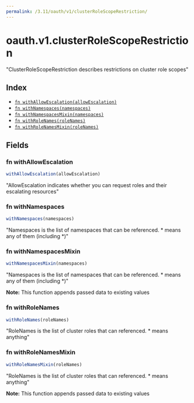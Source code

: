 ```yaml
---
permalink: /3.11/oauth/v1/clusterRoleScopeRestriction/
---
```


# oauth.v1.clusterRoleScopeRestriction

"ClusterRoleScopeRestriction describes restrictions on cluster role scopes"

## Index

* [`fn withAllowEscalation(allowEscalation)`](#fn-withallowescalation)
* [`fn withNamespaces(namespaces)`](#fn-withnamespaces)
* [`fn withNamespacesMixin(namespaces)`](#fn-withnamespacesmixin)
* [`fn withRoleNames(roleNames)`](#fn-withrolenames)
* [`fn withRoleNamesMixin(roleNames)`](#fn-withrolenamesmixin)

## Fields

### fn withAllowEscalation

```ts
withAllowEscalation(allowEscalation)
```

"AllowEscalation indicates whether you can request roles and their escalating resources"

### fn withNamespaces

```ts
withNamespaces(namespaces)
```

"Namespaces is the list of namespaces that can be referenced.  * means any of them (including *)"

### fn withNamespacesMixin

```ts
withNamespacesMixin(namespaces)
```

"Namespaces is the list of namespaces that can be referenced.  * means any of them (including *)"

**Note:** This function appends passed data to existing values

### fn withRoleNames

```ts
withRoleNames(roleNames)
```

"RoleNames is the list of cluster roles that can referenced.  * means anything"

### fn withRoleNamesMixin

```ts
withRoleNamesMixin(roleNames)
```

"RoleNames is the list of cluster roles that can referenced.  * means anything"

**Note:** This function appends passed data to existing values